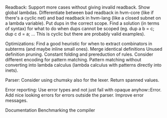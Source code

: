 Readback:
  Support more cases without giving invalid readback.
  Show global lambdas.
  Differentiate between bad readback in hvm-core (like if there's a cyclic net) and bad readback in hvm-lang (like a closed subnet on a lambda variable).
  Put dups in the correct scope.
  Find a solution (in terms of syntax) for what to do when dups cannot be scoped (eg. dup a b = c; dup c d = a; ... This is cyclic but there are probably valid examples).

Optimizations:
  Find a good heuristic for when to extract combinators in subterms (and maybe inline small ones).
  Merge identical definitions
  Unused definition pruning.
  Constant folding and prereduction of rules.
  Consider different encoding for pattern matching.
  Pattern matching without converting into lambda calculus (lambda calculus with patterns directly into inets).

Parser:
  Consider using chumsky also for the lexer.
  Return spanned values.

Error reporting:
  Use error types and not just fail with opaque anyhow::Error.
  Add nice looking errors for errors outside the parser.
  Improve error messages.

Documentation
Benchmarking the compiler


